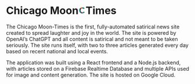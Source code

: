 <h1 class="header">
Chicago Moon<img src="src/images/logo.png" width="20">Times
</h1>

The Chicago Moon-Times is the first, fully-automated satirical news site created to spread laughter and joy in the world. The site is powered by OpenAI’s ChatGPT and all content is satirical and not meant to be taken seriously. The site runs itself, with two to three articles generated every day based on recent national and local events.

The application was built using a React frontend and a Node.js backend, with articles stored on a Firebase Realtime Database and multiple APIs used for image and content generation. The site is hosted on Google Cloud.

<link rel="stylesheet" href="src/components/pages/index.css">
